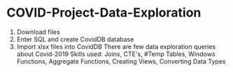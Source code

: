 # COVID-Project-Data-Exploration
1) Download files
2) Enter SQL and create CovidDB database
3) Import xlsx files into CovidDB
  There are few data exploration queries about Covid-2019
Skills used: Joins, CTE's, #Temp Tables, Windows Functions, Aggregate Functions,
Creating Views, Converting Data Types 
